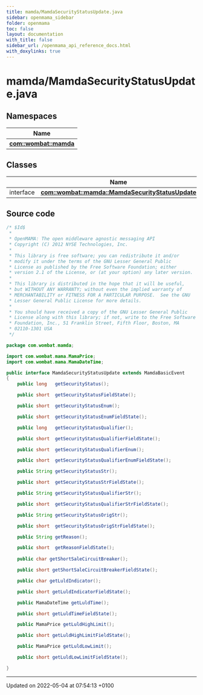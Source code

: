 ```yaml
---
title: mamda/MamdaSecurityStatusUpdate.java
sidebar: openmama_sidebar
folder: openmama
toc: false
layout: documentation
with_title: false
sidebar_url: /openmama_api_reference_docs.html
with_doxylinks: true
---
```


# mamda/MamdaSecurityStatusUpdate.java



## Namespaces

| Name           |
| -------------- |
| **[com::wombat::mamda](namespacecom_1_1wombat_1_1mamda.html)**  |

## Classes

|                | Name           |
| -------------- | -------------- |
| interface | **[com::wombat::mamda::MamdaSecurityStatusUpdate](interfacecom_1_1wombat_1_1mamda_1_1MamdaSecurityStatusUpdate.html)**  |




## Source code

```java
/* $Id$
 *
 * OpenMAMA: The open middleware agnostic messaging API
 * Copyright (C) 2012 NYSE Technologies, Inc.
 *
 * This library is free software; you can redistribute it and/or
 * modify it under the terms of the GNU Lesser General Public
 * License as published by the Free Software Foundation; either
 * version 2.1 of the License, or (at your option) any later version.
 *
 * This library is distributed in the hope that it will be useful,
 * but WITHOUT ANY WARRANTY; without even the implied warranty of
 * MERCHANTABILITY or FITNESS FOR A PARTICULAR PURPOSE.  See the GNU
 * Lesser General Public License for more details.
 *
 * You should have received a copy of the GNU Lesser General Public
 * License along with this library; if not, write to the Free Software
 * Foundation, Inc., 51 Franklin Street, Fifth Floor, Boston, MA
 * 02110-1301 USA
 */

package com.wombat.mamda;

import com.wombat.mama.MamaPrice;
import com.wombat.mama.MamaDateTime;

public interface MamdaSecurityStatusUpdate extends MamdaBasicEvent
{
    public long   getSecurityStatus();

    public short  getSecurityStatusFieldState();

    public short  getSecurityStatusEnum(); 

    public short  getSecurityStatusEnumFieldState();

    public long   getSecurityStatusQualifier();

    public short  getSecurityStatusQualifierFieldState();

    public short  getSecurityStatusQualifierEnum();

    public short  getSecurityStatusQualifierEnumFieldState();

    public String getSecurityStatusStr();

    public short  getSecurityStatusStrFieldState();

    public String getSecurityStatusQualifierStr();

    public short  getSecurityStatusQualifierStrFieldState();

    public String getSecurityStatusOrigStr();

    public short  getSecurityStatusOrigStrFieldState();

    public String getReason();

    public short  getReasonFieldState();
    
    public char getShortSaleCircuitBreaker();

    public short getShortSaleCircuitBreakerFieldState();

    public char getLuldIndicator();

    public short getLuldIndicatorFieldState();

    public MamaDateTime getLuldTime();

    public short getLuldTimeFieldState();

    public MamaPrice getLuldHighLimit();

    public short getLuldHighLimitFieldState();

    public MamaPrice getLuldLowLimit();

    public short getLuldLowLimitFieldState();

}
```


-------------------------------

Updated on 2022-05-04 at 07:54:13 +0100
